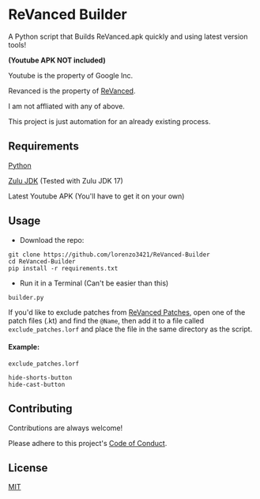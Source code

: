 
# ReVanced Builder

A Python script that Builds ReVanced.apk quickly and using latest version tools!

**(Youtube APK NOT included)**

Youtube is the property of Google Inc.

Revanced is the property of [ReVanced](https://revanced.app/).

I am not affliated with any of above.

This project is just automation for an already existing process.

## Requirements

[Python](https://www.python.org/downloads/)

[Zulu JDK](https://www.azul.com/downloads/?package=jdk#download-openjdk) (Tested with Zulu JDK 17)

Latest Youtube APK (You'll have to get it on your own)

## Usage

- Download the repo:
```
git clone https://github.com/lorenzo3421/ReVanced-Builder
cd ReVanced-Builder
pip install -r requirements.txt
```
- Run it in a Terminal (Can't be easier than this)
```
builder.py
```
If you'd like to exclude patches from [ReVanced Patches](https://github.com/revanced/revanced-patches/tree/main/src/main/kotlin/app/revanced/patches),
open one of the patch files (.kt) and find the `@Name`,
then add it to a file called `exclude_patches.lorf` and
place the file in the same directory as the script.

#### Example:

`exclude_patches.lorf`
```
hide-shorts-button
hide-cast-button
```

## Contributing

Contributions are always welcome!

Please adhere to this project's
[Code of Conduct](https://github.com/lorenzo3421/revanced-builder/blob/main/.github/CODE_OF_CONDUCT.md).

## License

[MIT](https://choosealicense.com/licenses/mit/)

